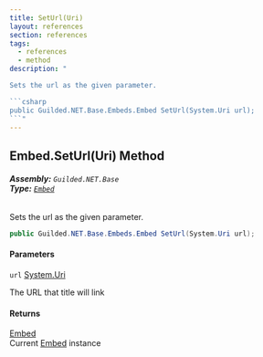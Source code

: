 ```yaml
---
title: SetUrl(Uri)
layout: references
section: references
tags:
  - references
  - method
description: "

Sets the url as the given parameter.

```csharp
public Guilded.NET.Base.Embeds.Embed SetUrl(System.Uri url);
```"
---
```


## Embed.SetUrl(Uri) Method
###### **Assembly:** `Guilded.NET.Base`<br/>**Type:** [`Embed`](Embed 'Guilded.NET.Base.Embeds.Embed')

Sets the url as the given parameter.

```csharp
public Guilded.NET.Base.Embeds.Embed SetUrl(System.Uri url);
```
#### Parameters

<a name='Guilded.NET.Base.Embeds.Embed.SetUrl(System.Uri).url'></a>

`url` [System.Uri](https://docs.microsoft.com/en-us/dotnet/api/System.Uri 'System.Uri')

The URL that title will link

#### Returns
[Embed](Embed 'Guilded.NET.Base.Embeds.Embed')  
Current [Embed](Embed 'Guilded.NET.Base.Embeds.Embed') instance